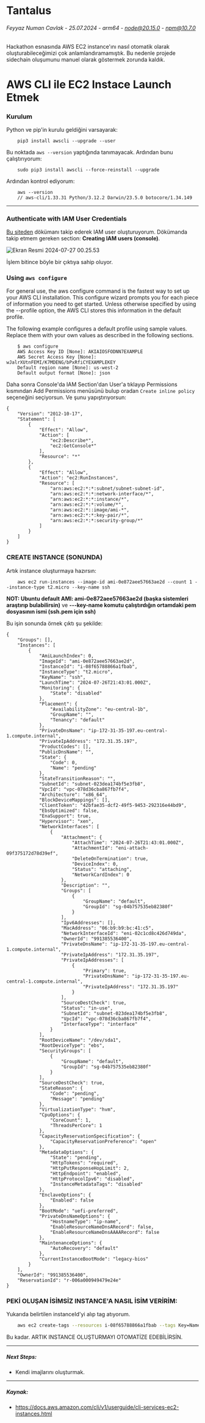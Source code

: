 # Tantalus

###### Feyyaz Numan Cavlak - 25.07.2024 - arm64 - node@20.15.0 - npm@10.7.0

Hackathon esnasında AWS EC2 instance'ını nasıl otomatik olarak oluşturabileceğimizi çok anlamlandıramamıştık. Bu nedenle projede sidechain oluşumunu manuel olarak göstermek zorunda kaldık.

# AWS CLI ile EC2 Instace Launch Etmek

### Kurulum

Python ve pip'in kurulu geldiğini varsayarak:
```bash=
    pip3 install awscli --upgrade --user
```
Bu noktada `aws --version` yaptığında tanımayacak. Ardından bunu çalıştırıyorum:
```bash=
    sudo pip3 install awscli --force-reinstall --upgrade
```
Ardından kontrol ediyorum:
```bash=
    aws --version
    // aws-cli/1.33.31 Python/3.12.2 Darwin/23.5.0 botocore/1.34.149
```
---

### Authenticate with IAM User Credentials

[Bu siteden](https://docs.aws.amazon.com/IAM/latest/UserGuide/id_users_create.html#id_users_create_console) dökümanı takip ederek IAM user oluşturuyorum. Dökümanda takip etmem gereken section: **Creating IAM users (console)**.

![Ekran Resmi 2024-07-27 00.25.53](https://hackmd.io/_uploads/HJw_NqbtC.png)

İşlem bitince böyle bir çıktıya sahip oluyor.

### Using `aws configure`
For general use, the aws configure command is the fastest way to set up your AWS CLI installation. This configure wizard prompts you for each piece of information you need to get started. Unless otherwise specified by using the --profile option, the AWS CLI stores this information in the default profile.

The following example configures a default profile using sample values. Replace them with your own values as described in the following sections.

```bash=
    $ aws configure
    AWS Access Key ID [None]: AKIAIOSFODNN7EXAMPLE
    AWS Secret Access Key [None]: wJalrXUtnFEMI/K7MDENG/bPxRfiCYEXAMPLEKEY
    Default region name [None]: us-west-2
    Default output format [None]: json
```

Daha sonra Console'da IAM Section'dan User'a tıklayıp Permissions kısmından Add Permissions menüsünü bulup oradan `Create inline policy` seçeneğini seçiyorsun. Ve şunu yapıştırıyorsun:

```bash=
{
    "Version": "2012-10-17",
    "Statement": [
        {
            "Effect": "Allow",
            "Action": [
                "ec2:Describe*",
                "ec2:GetConsole*"
            ],
            "Resource": "*"
        },
        {
            "Effect": "Allow",
            "Action": "ec2:RunInstances",
            "Resource": [
                "arn:aws:ec2:*:*:subnet/subnet-subnet-id",
                "arn:aws:ec2:*:*:network-interface/*",
                "arn:aws:ec2:*:*:instance/*",
                "arn:aws:ec2:*:*:volume/*",
                "arn:aws:ec2:*::image/ami-*",
                "arn:aws:ec2:*:*:key-pair/*",
                "arn:aws:ec2:*:*:security-group/*"
            ]
        }
    ]
}
```

### CREATE INSTANCE (SONUNDA)

Artık instance oluşturmaya hazırsın:
```bash=
    aws ec2 run-instances --image-id ami-0e872aee57663ae2d --count 1 --instance-type t2.micro --key-name ssh
```

**NOT: Ubuntu default AMI: ami-0e872aee57663ae2d (başka sistemleri araştırıp bulabilirsin)** ve **---key-name komutu çalıştırdığın ortamdaki pem dosyasının ismi (ssh.pem için ssh)**

Bu işin sonunda örnek çıktı şu şekilde:
```jsonld=
{
    "Groups": [],
    "Instances": [
        {
            "AmiLaunchIndex": 0,
            "ImageId": "ami-0e872aee57663ae2d",
            "InstanceId": "i-08f65788866a1fbab",
            "InstanceType": "t2.micro",
            "KeyName": "ssh",
            "LaunchTime": "2024-07-26T21:43:01.000Z",
            "Monitoring": {
                "State": "disabled"
            },
            "Placement": {
                "AvailabilityZone": "eu-central-1b",
                "GroupName": "",
                "Tenancy": "default"
            },
            "PrivateDnsName": "ip-172-31-35-197.eu-central-1.compute.internal",
            "PrivateIpAddress": "172.31.35.197",
            "ProductCodes": [],
            "PublicDnsName": "",
            "State": {
                "Code": 0,
                "Name": "pending"
            },
            "StateTransitionReason": "",
            "SubnetId": "subnet-023dea174bf5e3fb8",
            "VpcId": "vpc-078d36cba867fb7f4",
            "Architecture": "x86_64",
            "BlockDeviceMappings": [],
            "ClientToken": "42bfae35-dcf2-49f5-9453-292316e44bd9",
            "EbsOptimized": false,
            "EnaSupport": true,
            "Hypervisor": "xen",
            "NetworkInterfaces": [
                {
                    "Attachment": {
                        "AttachTime": "2024-07-26T21:43:01.000Z",
                        "AttachmentId": "eni-attach-09f375172d78d39ef",
                        "DeleteOnTermination": true,
                        "DeviceIndex": 0,
                        "Status": "attaching",
                        "NetworkCardIndex": 0
                    },
                    "Description": "",
                    "Groups": [
                        {
                            "GroupName": "default",
                            "GroupId": "sg-04b757535eb82380f"
                        }
                    ],
                    "Ipv6Addresses": [],
                    "MacAddress": "06:b9:b9:bc:41:c5",
                    "NetworkInterfaceId": "eni-02c1cd8c426d749da",
                    "OwnerId": "991385536400",
                    "PrivateDnsName": "ip-172-31-35-197.eu-central-1.compute.internal",
                    "PrivateIpAddress": "172.31.35.197",
                    "PrivateIpAddresses": [
                        {
                            "Primary": true,
                            "PrivateDnsName": "ip-172-31-35-197.eu-central-1.compute.internal",
                            "PrivateIpAddress": "172.31.35.197"
                        }
                    ],
                    "SourceDestCheck": true,
                    "Status": "in-use",
                    "SubnetId": "subnet-023dea174bf5e3fb8",
                    "VpcId": "vpc-078d36cba867fb7f4",
                    "InterfaceType": "interface"
                }
            ],
            "RootDeviceName": "/dev/sda1",
            "RootDeviceType": "ebs",
            "SecurityGroups": [
                {
                    "GroupName": "default",
                    "GroupId": "sg-04b757535eb82380f"
                }
            ],
            "SourceDestCheck": true,
            "StateReason": {
                "Code": "pending",
                "Message": "pending"
            },
            "VirtualizationType": "hvm",
            "CpuOptions": {
                "CoreCount": 1,
                "ThreadsPerCore": 1
            },
            "CapacityReservationSpecification": {
                "CapacityReservationPreference": "open"
            },
            "MetadataOptions": {
                "State": "pending",
                "HttpTokens": "required",
                "HttpPutResponseHopLimit": 2,
                "HttpEndpoint": "enabled",
                "HttpProtocolIpv6": "disabled",
                "InstanceMetadataTags": "disabled"
            },
            "EnclaveOptions": {
                "Enabled": false
            },
            "BootMode": "uefi-preferred",
            "PrivateDnsNameOptions": {
                "HostnameType": "ip-name",
                "EnableResourceNameDnsARecord": false,
                "EnableResourceNameDnsAAAARecord": false
            },
            "MaintenanceOptions": {
                "AutoRecovery": "default"
            },
            "CurrentInstanceBootMode": "legacy-bios"
        }
    ],
    "OwnerId": "991385536400",
    "ReservationId": "r-006a000949479e24e"
}
```

### PEKİ OLUŞAN İSİMSİZ INSTANCE'A NASIL İSİM VERİRİM:

Yukarıda belirtilen instanceId'yi alıp tag atıyorum.

```bash
    aws ec2 create-tags --resources i-08f65788866a1fbab --tags Key=Name,Value=MyInstance
```

Bu kadar. ARTIK INSTANCE OLUŞTURMAYI OTOMATİZE EDEBİLİRSİN.

---

##### Next Steps:
- Kendi imajlarını oluşturmak.

---

##### Kaynak:
- https://docs.aws.amazon.com/cli/v1/userguide/cli-services-ec2-instances.html
